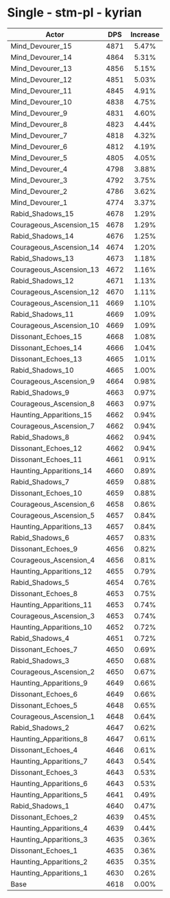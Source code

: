 # Single - stm-pl - kyrian
| Actor | DPS | Increase |
|---|:---:|:---:|
|Mind_Devourer_15|4871|5.47%|
|Mind_Devourer_14|4864|5.31%|
|Mind_Devourer_13|4856|5.15%|
|Mind_Devourer_12|4851|5.03%|
|Mind_Devourer_11|4845|4.91%|
|Mind_Devourer_10|4838|4.75%|
|Mind_Devourer_9|4831|4.60%|
|Mind_Devourer_8|4823|4.44%|
|Mind_Devourer_7|4818|4.32%|
|Mind_Devourer_6|4812|4.19%|
|Mind_Devourer_5|4805|4.05%|
|Mind_Devourer_4|4798|3.88%|
|Mind_Devourer_3|4792|3.75%|
|Mind_Devourer_2|4786|3.62%|
|Mind_Devourer_1|4774|3.37%|
|Rabid_Shadows_15|4678|1.29%|
|Courageous_Ascension_15|4678|1.29%|
|Rabid_Shadows_14|4676|1.25%|
|Courageous_Ascension_14|4674|1.20%|
|Rabid_Shadows_13|4673|1.18%|
|Courageous_Ascension_13|4672|1.16%|
|Rabid_Shadows_12|4671|1.13%|
|Courageous_Ascension_12|4670|1.11%|
|Courageous_Ascension_11|4669|1.10%|
|Rabid_Shadows_11|4669|1.09%|
|Courageous_Ascension_10|4669|1.09%|
|Dissonant_Echoes_15|4668|1.08%|
|Dissonant_Echoes_14|4666|1.04%|
|Dissonant_Echoes_13|4665|1.01%|
|Rabid_Shadows_10|4665|1.00%|
|Courageous_Ascension_9|4664|0.98%|
|Rabid_Shadows_9|4663|0.97%|
|Courageous_Ascension_8|4663|0.97%|
|Haunting_Apparitions_15|4662|0.94%|
|Courageous_Ascension_7|4662|0.94%|
|Rabid_Shadows_8|4662|0.94%|
|Dissonant_Echoes_12|4662|0.94%|
|Dissonant_Echoes_11|4661|0.91%|
|Haunting_Apparitions_14|4660|0.89%|
|Rabid_Shadows_7|4659|0.88%|
|Dissonant_Echoes_10|4659|0.88%|
|Courageous_Ascension_6|4658|0.86%|
|Courageous_Ascension_5|4657|0.84%|
|Haunting_Apparitions_13|4657|0.84%|
|Rabid_Shadows_6|4657|0.83%|
|Dissonant_Echoes_9|4656|0.82%|
|Courageous_Ascension_4|4656|0.81%|
|Haunting_Apparitions_12|4655|0.79%|
|Rabid_Shadows_5|4654|0.76%|
|Dissonant_Echoes_8|4653|0.75%|
|Haunting_Apparitions_11|4653|0.74%|
|Courageous_Ascension_3|4653|0.74%|
|Haunting_Apparitions_10|4652|0.72%|
|Rabid_Shadows_4|4651|0.72%|
|Dissonant_Echoes_7|4650|0.69%|
|Rabid_Shadows_3|4650|0.68%|
|Courageous_Ascension_2|4650|0.67%|
|Haunting_Apparitions_9|4649|0.66%|
|Dissonant_Echoes_6|4649|0.66%|
|Dissonant_Echoes_5|4648|0.65%|
|Courageous_Ascension_1|4648|0.64%|
|Rabid_Shadows_2|4647|0.62%|
|Haunting_Apparitions_8|4647|0.61%|
|Dissonant_Echoes_4|4646|0.61%|
|Haunting_Apparitions_7|4643|0.54%|
|Dissonant_Echoes_3|4643|0.53%|
|Haunting_Apparitions_6|4643|0.53%|
|Haunting_Apparitions_5|4641|0.49%|
|Rabid_Shadows_1|4640|0.47%|
|Dissonant_Echoes_2|4639|0.45%|
|Haunting_Apparitions_4|4639|0.44%|
|Haunting_Apparitions_3|4635|0.36%|
|Dissonant_Echoes_1|4635|0.36%|
|Haunting_Apparitions_2|4635|0.35%|
|Haunting_Apparitions_1|4630|0.26%|
|Base|4618|0.00%|
